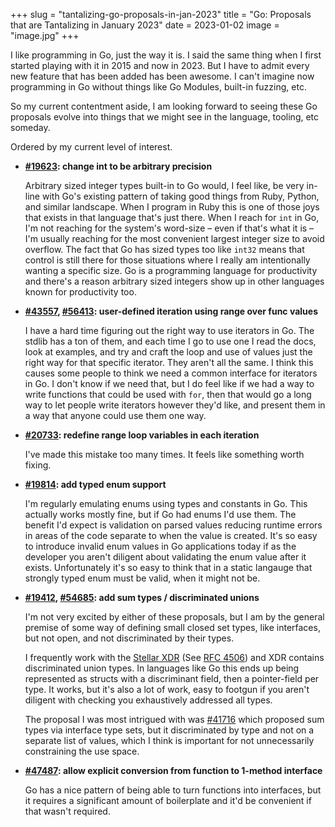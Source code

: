 +++
slug = "tantalizing-go-proposals-in-jan-2023"
title = "Go: Proposals that are Tantalizing in January 2023"
date = 2023-01-02
image = "image.jpg"
+++

I like programming in Go, just the way it is. I said the same thing when I first
started playing with it in 2015 and now in 2023. But I have to admit every new
feature that has been added has been awesome. I can't imagine now programming in
Go without things like Go Modules, built-in fuzzing, etc.

So my current contentment aside, I am looking forward to seeing these Go
proposals evolve into things that we might see in the language, tooling, etc
someday.

Ordered by my current level of interest.

- **[#19623]: change int to be arbitrary precision**

   Arbitrary sized integer types built-in to Go would, I feel like, be very
   in-line with Go's existing pattern of taking good things from Ruby, Python,
   and similar landscape. When I program in Ruby this is one of those joys that
   exists in that language that's just there. When I reach for `int` in Go, I'm
   not reaching for the system's word-size – even if that's what it is – I'm
   usually reaching for the most convenient largest integer size to avoid
   overflow. The fact that Go has sized types too like `int32` means that
   control is still there for those situations where I really am intentionally
   wanting a specific size. Go is a programming language for productivity and
   there's a reason arbitrary sized integers show up in other languages known
   for productivity too.

- **[#43557], [#56413]: user-defined iteration using range over func values**

   I have a hard time figuring out the right way to use iterators in Go. The
   stdlib has a ton of them, and each time I go to use one I read the docs, look
   at examples, and try and craft the loop and use of values just the right way
   for that specific iterator. They aren't all the same. I think this causes
   some people to think we need a common interface for iterators in Go. I don't
   know if we need that, but I do feel like if we had a way to write functions
   that could be used with `for`, then that would go a long way to let people
   write iterators however they'd like, and present them in a way that anyone
   could use them one way.

- **[#20733]: redefine range loop variables in each iteration**

   I've made this mistake too many times. It feels like something worth fixing.

- **[#19814]: add typed enum support**

   I'm regularly emulating enums using types and constants in Go. This actually
   works mostly fine, but if Go had enums I'd use them. The benefit I'd expect
   is validation on parsed values reducing runtime errors in areas of the code
   separate to when the value is created. It's so easy to introduce invalid enum
   values in Go applications today if as the developer you aren't diligent about
   validating the enum value after it exists. Unfortunately it's so easy to
   think that in a static langauge that strongly typed enum must be valid, when
   it might not be.

- **[#19412], [#54685]: add sum types / discriminated unions**

   I'm not very excited by either of these proposals, but I am by the general
   premise of some way of defining small closed set types, like interfaces, but
   not open, and not discriminated by their types.

   I frequently work with the [Stellar XDR] (See [RFC 4506]) and XDR contains
   discriminated union types. In languages like Go this ends up being
   represented as structs with a discriminant field, then a pointer-field per
   type. It works, but it's also a lot of work, easy to footgun if you aren't
   diligent with checking you exhaustively addressed all types.

   The proposal I was most intrigued with was [#41716] which proposed sum types
   via interface type sets, but it discriminated by type and not on a separate
   list of values, which I think is important for not unnecessarily constraining
   the use space.

- **[#47487]: allow explicit conversion from function to 1-method interface**

   Go has a nice pattern of being able to turn functions into interfaces, but it
   requires a significant amount of boilerplate and it'd be convenient if that
   wasn't required.

<!-- - [#9455]: add support for int128 and uint128 -->

<!-- - [#6386]: allow constants of arbitrary data structure type -->

[#19623]: https://github.com/golang/go/issues/19623
[#9455]: https://github.com/golang/go/issues/9455
[#47487]: https://github.com/golang/go/issues/47487
[#56413]: https://github.com/golang/go/discussions/56413
[#20733]: https://github.com/golang/go/issues/20733
[#19412]: https://github.com/golang/go/issues/19412
[#19814]: https://github.com/golang/go/issues/19814
[#43557]: https://github.com/golang/go/issues/43557
[#54685]: https://github.com/golang/go/issues/54685
[#6386]: https://github.com/golang/go/issues/6386
[#41716]: https://github.com/golang/go/issues/41716
[Stellar XDR]: http://github.com/stellar/stellar-xdr
[RFC 4506]: https://datatracker.ietf.org/doc/html/rfc4506
